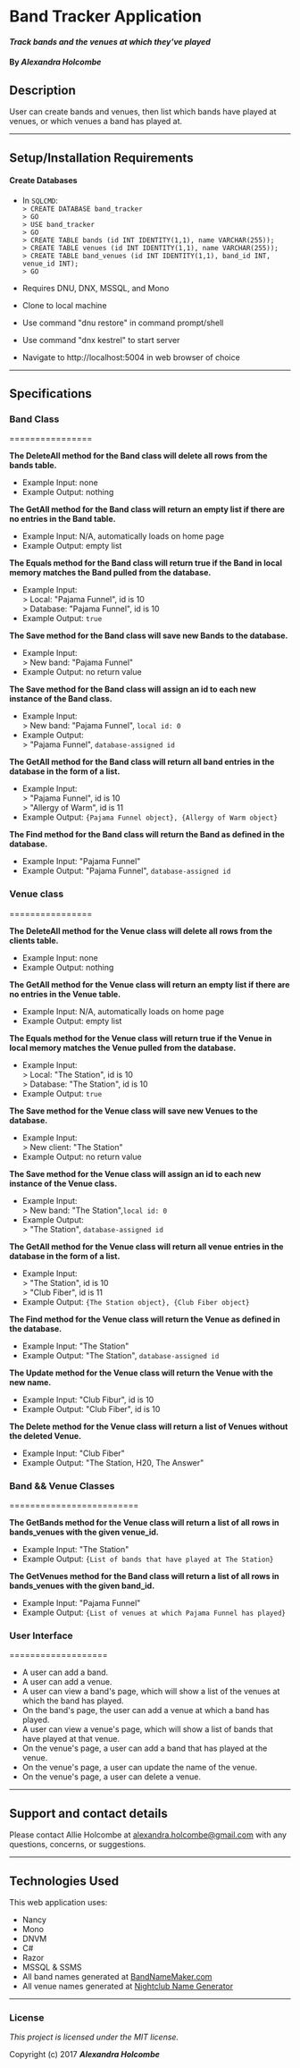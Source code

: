 # Band Tracker Application

#### _Track bands and the venues at which they've played_

#### By _**Alexandra Holcombe**_

## Description

User can create bands and venues, then list which bands have played at venues, or which venues a band has played at.  

***

## Setup/Installation Requirements

#### Create Databases
* In `SQLCMD`:  
        `> CREATE DATABASE band_tracker`  
        `> GO`  
        `> USE band_tracker`  
        `> GO`  
        `> CREATE TABLE bands (id INT IDENTITY(1,1), name VARCHAR(255));`  
        `> CREATE TABLE venues (id INT IDENTITY(1,1), name VARCHAR(255));`  
        `> CREATE TABLE band_venues (id INT IDENTITY(1,1), band_id INT, venue_id INT);`  
        `> GO`  

* Requires DNU, DNX, MSSQL, and Mono
* Clone to local machine
* Use command "dnu restore" in command prompt/shell
* Use command "dnx kestrel" to start server
* Navigate to http://localhost:5004 in web browser of choice

***

## Specifications

### Band Class
================  

**The DeleteAll method for the Band class will delete all rows from the bands table.**
* Example Input: none
* Example Output: nothing

**The GetAll method for the Band class will return an empty list if there are no entries in the Band table.**
* Example Input: N/A, automatically loads on home page
* Example Output: empty list

**The Equals method for the Band class will return true if the Band in local memory matches the Band pulled from the database.**
* Example Input:  
        > Local: "Pajama Funnel", id is 10  
        > Database: "Pajama Funnel", id is 10  
* Example Output: `true`

**The Save method for the Band class will save new Bands to the database.**
* Example Input:  
\> New band: "Pajama Funnel"
* Example Output: no return value

**The Save method for the Band class will assign an id to each new instance of the Band class.**
* Example Input:  
\> New band: "Pajama Funnel", `local id: 0`  
* Example Output:  
\> "Pajama Funnel", `database-assigned id`  

**The GetAll method for the Band class will return all band entries in the database in the form of a list.**
* Example Input:  
        > "Pajama Funnel", id is 10  
        > "Allergy of Warm", id is 11  
* Example Output: `{Pajama Funnel object}, {Allergy of Warm object}`

**The Find method for the Band class will return the Band as defined in the database.**
* Example Input: "Pajama Funnel"
* Example Output: "Pajama Funnel", `database-assigned id`

### Venue class
================

**The DeleteAll method for the Venue class will delete all rows from the clients table.**
* Example Input: none
* Example Output: nothing

**The GetAll method for the Venue class will return an empty list if there are no entries in the Venue table.**
* Example Input: N/A, automatically loads on home page
* Example Output: empty list

**The Equals method for the Venue class will return true if the Venue in local memory matches the Venue pulled from the database.**
* Example Input:  
        > Local: "The Station", id is 10  
        > Database: "The Station", id is 10  
* Example Output: `true`

**The Save method for the Venue class will save new Venues to the database.**
* Example Input:  
\> New client: "The Station"
* Example Output: no return value

**The Save method for the Venue class will assign an id to each new instance of the Venue class.**
* Example Input:  
\> New band: "The Station",`local id: 0`  
* Example Output:  
\> "The Station", `database-assigned id`  

**The GetAll method for the Venue class will return all venue entries in the database in the form of a list.**
* Example Input:  
        > "The Station", id is 10  
        > "Club Fiber", id is 11  
* Example Output: `{The Station object}, {Club Fiber object}`

**The Find method for the Venue class will return the Venue as defined in the database.**
* Example Input: "The Station"
* Example Output: "The Station", `database-assigned id`

**The Update method for the Venue class will return the Venue with the new name.**
* Example Input: "Club Fibur", id is 10
* Example Output: "Club Fiber", id is 10

**The Delete method for the Venue class will return a list of Venues without the deleted Venue.**
* Example Input: "Club Fiber"
* Example Output: "The Station, H20, The Answer"


### Band && Venue Classes
=========================  

**The GetBands method for the Venue class will return a list of all rows in bands_venues with the given venue_id.**
* Example Input: "The Station"
* Example Output: `{List of bands that have played at The Station}`

**The GetVenues method for the Band class will return a list of all rows in bands_venues with the given band_id.**
* Example Input: "Pajama Funnel"
* Example Output: `{List of venues at which Pajama Funnel has played}`

### User Interface
===================  

* A user can add a band.
* A user can add a venue.
* A user can view a band's page, which will show a list of the venues at which the band has played.
* On the band's page, the user can add a venue at which a band has played.
* A user can view a venue's page, which will show a list of bands that have played at that venue.
* On the venue's page, a user can add a band that has played at the venue.
* On the venue's page, a user can update the name of the venue.
* On the venue's page, a user can delete a venue.

***

## Support and contact details

Please contact Allie Holcombe at alexandra.holcombe@gmail.com with any questions, concerns, or suggestions.

***

## Technologies Used

This web application uses:
* Nancy
* Mono
* DNVM
* C#
* Razor
* MSSQL & SSMS
* All band names generated at [BandNameMaker.com](http://www.bandnamemaker.com/)
* All venue names generated at [Nightclub Name Generator](http://fantasynamegenerators.com/nightclub-names.php)

***

### License

*This project is licensed under the MIT license.*

Copyright (c) 2017 **_Alexandra Holcombe_**
